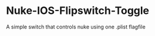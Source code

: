 Nuke-IOS-Flipswitch-Toggle
==========================

A simple switch that controls nuke using one .plist flagfile
 
